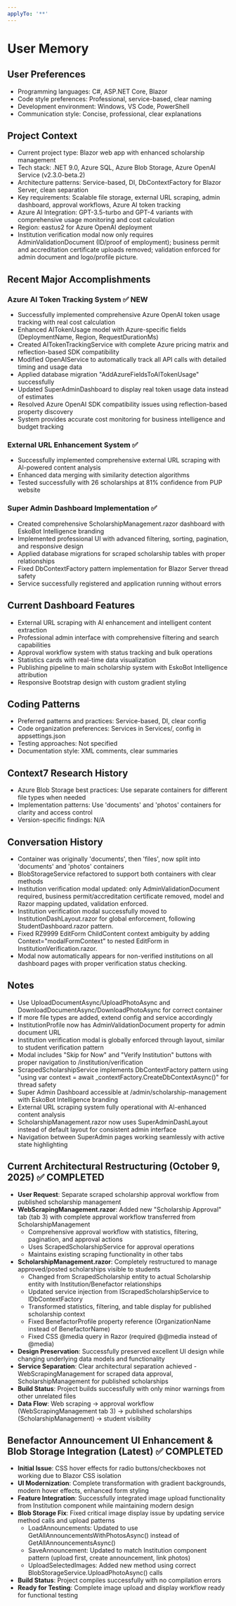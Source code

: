 ```yaml
---
applyTo: '**'
---
```


# User Memory

## User Preferences
- Programming languages: C#, ASP.NET Core, Blazor
- Code style preferences: Professional, service-based, clear naming
- Development environment: Windows, VS Code, PowerShell
- Communication style: Concise, professional, clear explanations

## Project Context
- Current project type: Blazor web app with enhanced scholarship management
- Tech stack: .NET 9.0, Azure SQL, Azure Blob Storage, Azure OpenAI Service (v2.3.0-beta.2)
- Architecture patterns: Service-based, DI, DbContextFactory for Blazor Server, clean separation
- Key requirements: Scalable file storage, external URL scraping, admin dashboard, approval workflows, Azure AI token tracking
- Azure AI Integration: GPT-3.5-turbo and GPT-4 variants with comprehensive usage monitoring and cost calculation
- Region: eastus2 for Azure OpenAI deployment
- Institution verification modal now only requires AdminValidationDocument (ID/proof of employment); business permit and accreditation certificate uploads removed; validation enforced for admin document and logo/profile picture.

## Recent Major Accomplishments
### Azure AI Token Tracking System ✅ NEW
- Successfully implemented comprehensive Azure OpenAI token usage tracking with real cost calculation
- Enhanced AITokenUsage model with Azure-specific fields (DeploymentName, Region, RequestDurationMs)
- Created AITokenTrackingService with complete Azure pricing matrix and reflection-based SDK compatibility
- Modified OpenAIService to automatically track all API calls with detailed timing and usage data
- Applied database migration "AddAzureFieldsToAITokenUsage" successfully
- Updated SuperAdminDashboard to display real token usage data instead of estimates
- Resolved Azure OpenAI SDK compatibility issues using reflection-based property discovery
- System provides accurate cost monitoring for business intelligence and budget tracking

### External URL Enhancement System ✅
- Successfully implemented comprehensive external URL scraping with AI-powered content analysis
- Enhanced data merging with similarity detection algorithms
- Tested successfully with 26 scholarships at 81% confidence from PUP website

### Super Admin Dashboard Implementation ✅
- Created comprehensive ScholarshipManagement.razor dashboard with EskoBot Intelligence branding
- Implemented professional UI with advanced filtering, sorting, pagination, and responsive design
- Applied database migrations for scraped scholarship tables with proper relationships
- Fixed DbContextFactory pattern implementation for Blazor Server thread safety
- Service successfully registered and application running without errors

## Current Dashboard Features
- External URL scraping with AI enhancement and intelligent content extraction
- Professional admin interface with comprehensive filtering and search capabilities
- Approval workflow system with status tracking and bulk operations
- Statistics cards with real-time data visualization
- Publishing pipeline to main scholarship system with EskoBot Intelligence attribution
- Responsive Bootstrap design with custom gradient styling

## Coding Patterns
- Preferred patterns and practices: Service-based, DI, clear config
- Code organization preferences: Services in Services/, config in appsettings.json
- Testing approaches: Not specified
- Documentation style: XML comments, clear summaries

## Context7 Research History
- Azure Blob Storage best practices: Use separate containers for different file types when needed
- Implementation patterns: Use 'documents' and 'photos' containers for clarity and access control
- Version-specific findings: N/A

## Conversation History
- Container was originally 'documents', then 'files', now split into 'documents' and 'photos' containers
- BlobStorageService refactored to support both containers with clear methods
- Institution verification modal updated: only AdminValidationDocument required, business permit/accreditation certificate removed, model and Razor mapping updated, validation enforced.
- Institution verification modal successfully moved to InstitutionDashLayout.razor for global enforcement, following StudentDashboard.razor pattern.
- Fixed RZ9999 EditForm ChildContent context ambiguity by adding Context="modalFormContext" to nested EditForm in InstitutionVerification.razor.
- Modal now automatically appears for non-verified institutions on all dashboard pages with proper verification status checking.

## Notes
- Use UploadDocumentAsync/UploadPhotoAsync and DownloadDocumentAsync/DownloadPhotoAsync for correct container
- If more file types are added, extend config and service accordingly
- InstitutionProfile now has AdminValidationDocument property for admin document URL
- Institution verification modal is globally enforced through layout, similar to student verification pattern
- Modal includes "Skip for Now" and "Verify Institution" buttons with proper navigation to /institution/verification
- ScrapedScholarshipService implements DbContextFactory pattern using "using var context = await _contextFactory.CreateDbContextAsync()" for thread safety
- Super Admin Dashboard accessible at /admin/scholarship-management with EskoBot Intelligence branding
- External URL scraping system fully operational with AI-enhanced content analysis
- ScholarshipManagement.razor now uses SuperAdminDashLayout instead of default layout for consistent admin interface
- Navigation between SuperAdmin pages working seamlessly with active state highlighting

## Current Architectural Restructuring (October 9, 2025) ✅ COMPLETED
- **User Request**: Separate scraped scholarship approval workflow from published scholarship management
- **WebScrapingManagement.razor**: Added new "Scholarship Approval" tab (tab 3) with complete approval workflow transferred from ScholarshipManagement
  - Comprehensive approval workflow with statistics, filtering, pagination, and approval actions
  - Uses ScrapedScholarshipService for approval operations
  - Maintains existing scraping functionality in other tabs
- **ScholarshipManagement.razor**: Completely restructured to manage approved/posted scholarships visible to students
  - Changed from ScrapedScholarship entity to actual Scholarship entity with Institution/Benefactor relationships
  - Updated service injection from IScrapedScholarshipService to IDbContextFactory<ApplicationDbContext>
  - Transformed statistics, filtering, and table display for published scholarship context
  - Fixed BenefactorProfile property reference (OrganizationName instead of BenefactorName)
  - Fixed CSS @media query in Razor (required @@media instead of @media)
- **Design Preservation**: Successfully preserved excellent UI design while changing underlying data models and functionality
- **Service Separation**: Clear architectural separation achieved - WebScrapingManagement for scraped data approval, ScholarshipManagement for published scholarships
- **Build Status**: Project builds successfully with only minor warnings from other unrelated files
- **Data Flow**: Web scraping → approval workflow (WebScrapingManagement tab 3) → published scholarships (ScholarshipManagement) → student visibility

## Benefactor Announcement UI Enhancement & Blob Storage Integration (Latest) ✅ COMPLETED
- **Initial Issue**: CSS hover effects for radio buttons/checkboxes not working due to Blazor CSS isolation
- **UI Modernization**: Complete transformation with gradient backgrounds, modern hover effects, enhanced form styling
- **Feature Integration**: Successfully integrated image upload functionality from Institution component while maintaining modern design
- **Blob Storage Fix**: Fixed critical image display issue by updating service method calls and upload patterns
  - LoadAnnouncements: Updated to use GetAllAnnouncementsWithPhotosAsync() instead of GetAllAnnouncementsAsync()
  - SaveAnnouncement: Updated to match Institution component pattern (upload first, create announcement, link photos)
  - UploadSelectedImages: Added new method using correct BlobStorageService.UploadPhotoAsync() calls
- **Build Status**: Project compiles successfully with no compilation errors
- **Ready for Testing**: Complete image upload and display workflow ready for functional testing
